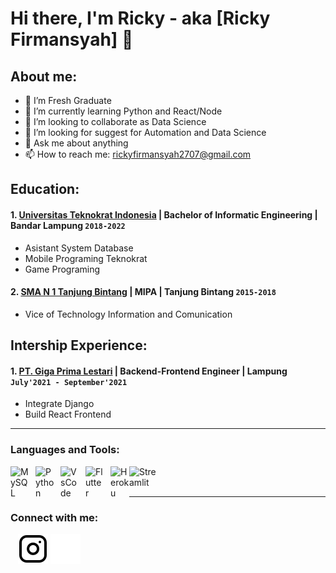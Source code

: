 # Hi there, I'm Ricky - aka [Ricky Firmansyah] 👋
## About me:
- 🔭 I’m Fresh Graduate
- 🌱 I’m currently learning Python and React/Node
- 👯 I’m looking to collaborate as Data Science
- 🤔 I’m looking for suggest for Automation and Data Science
- 💬 Ask me about anything
- 📫 How to reach me: rickyfirmansyah2707@gmail.com

## Education:

#### 1. [Universitas Teknokrat Indonesia](https://www.teknokrat.ac.id) | Bachelor of Informatic Engineering | Bandar Lampung `2018-2022`
   - Asistant System Database
   - Mobile Programing Teknokrat
   - Game Programing
 #### 2. [SMA N 1 Tanjung Bintang](https://www.sman1tanjungbintang.sch.id) | MIPA | Tanjung Bintang `2015-2018`
   - Vice of Technology Information and Comunication

## Intership Experience:
#### 1. [PT. Giga Prima Lestari](https://www.gigaprimalestari.blogspot.com) | Backend-Frontend Engineer | Lampung `July'2021 - September'2021`
   - Integrate Django
   - Build React Frontend
---

### Languages and Tools:

[<img align="left" alt="MySQL" width="30px" src="https://cdn.jsdelivr.net/gh/devicons/devicon/icons/mysql/mysql-original.svg" style="padding-right:10px;" />][webdev]
[<img align="left" alt="Python" width="30px" src="https://upload.wikimedia.org/wikipedia/commons/thumb/c/c3/Python-logo-notext.svg/110px-Python-logo-notext.svg.png?20100317150552" style="padding-right:10px;" />][webdev]
[<img align="left" alt="VsCode" width="30px" src="https://cdn.icon-icons.com/icons2/2107/PNG/512/file_type_vscode_icon_130084.png" style="padding-right:10px;" />][webdev]
[<img align="left" alt="Flutter" width="30px" src="https://user-images.githubusercontent.com/51419598/152648731-567997ec-ac1c-4a9c-a816-a1fb1882abbe.png" style="padding-right:10px;" />][webdev]
[<img align="left" alt="Heroku" width="30px" src="https://cdn-icons-png.flaticon.com/512/873/873120.png" style="padding-right:0px;" />][webdev]
[<img align="left" alt="Streamlit" width="50px" src="https://streamlit.io/images/brand/streamlit-logo-primary-colormark-darktext.png" style="padding-right:10px;" />][webdev]

<br />
<br />

---
### Connect with me:

&nbsp;&nbsp;
[![website](./img/instagram-light.svg)](https://instagram.com/ricky_firmansyah07#gh-light-mode-only)
[![website](./img/instagram-dark.svg)](https://instagram.com/ricky_firmansyah07#gh-dark-mode-only)



[webdev]: https://github.com/RickyFirmansyah27/RickyFirmansyah27
